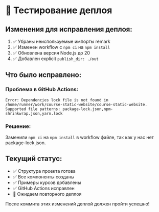 # 🚀 Тестирование деплоя

## Изменения для исправления деплоя:

1. ✅ Убраны неиспользуемые импорты remark
2. ✅ Изменен workflow с `npm ci` на `npm install`
3. ✅ Обновлена версия Node.js до 20
4. ✅ Добавлен explicit `publish_dir: ./out`

## Что было исправлено:

### Проблема в GitHub Actions:
```
Error: Dependencies lock file is not found in /home/runner/work/course-static-website/course-static-website.
Supported file patterns: package-lock.json,npm-shrinkwrap.json,yarn.lock
```

### Решение:
Заменили `npm ci` на `npm install` в workflow файле, так как у нас нет package-lock.json.

## Текущий статус:
- ✅ Структура проекта готова
- ✅ Все компоненты созданы
- ✅ Примеры курсов добавлены
- ✅ GitHub Actions исправлен
- 🔄 Ожидаем повторного деплоя

После коммита этих изменений деплой должен пройти успешно!
